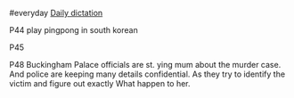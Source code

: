 #everyday [Daily dictation](https://www.bilibili.com/video/BV1U7411a7xG?p=45&vd_source=a64af32d8dabf7e236df4f3ce602a593) 

P44 
play pingpong in south korean

P45 

P48 
Buckingham Palace officials are st. ying mum about the murder case. And police are keeping many details confidential. As they try to identify the victim and 
figure out exactly What happen to her.